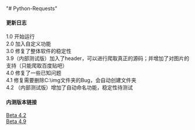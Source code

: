 "# Python-Requests" 
#### 更新日志
1.0 开始运行  
2.0 加入自定义功能  
3.0 修复了整体软件的稳定性  
3.9（内部测试版）加入了header，可以进行爬取真正的源码；并增加了对图片的支持（只能爬取百度贴吧）  
4.0 修复了一些已知问题  
4.1 修复需要删除C:\img文件夹的Bug，会自动创建文件夹  
4.2 （内部测试版）增加了自动命名功能，稳定性待测试  

#### 内测版本链接
[Beta 4.2](https://github.com/chengzhilin2021/Python-Requests/blob/main/beta/beta4.2.py)  
[Beta 4.9](https://github.com/chengzhilin2021/Python-Requests/blob/main/beta/beta4.9.py)  

